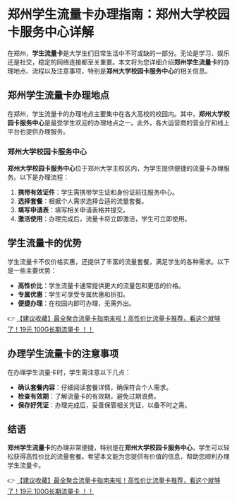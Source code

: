 # 郑州学生流量卡办理指南：郑州大学校园卡服务中心详解

在郑州，**学生流量卡**是大学生们日常生活中不可或缺的一部分。无论是学习、娱乐还是社交，稳定的网络连接都至关重要。本文将为您详细介绍**郑州学生流量卡**的办理地点、流程以及注意事项，特别是**郑州大学校园卡服务中心**的相关信息。

## 郑州学生流量卡办理地点

在郑州，学生流量卡的办理地点主要集中在各大高校的校园内。其中，**郑州大学校园卡服务中心**是最受学生欢迎的办理地点之一。此外，各大运营商的营业厅和线上平台也提供办理服务。

### 郑州大学校园卡服务中心

**郑州大学校园卡服务中心**位于郑州大学主校区内，为学生提供便捷的流量卡办理服务。以下是办理流程：

1. **携带有效证件**：学生需携带学生证和身份证前往服务中心。
2. **选择套餐**：根据个人需求选择合适的流量套餐。
3. **填写申请表**：填写相关申请表格并提交。
4. **激活使用**：办理完成后，流量卡将立即激活，学生可立即使用。

## 学生流量卡的优势

学生流量卡不仅价格实惠，还提供了丰富的流量套餐，满足学生的各种需求。以下是一些主要优势：

- **高性价比**：学生流量卡通常提供更大的流量包和更低的价格。
- **专属优惠**：学生可享受专属优惠和折扣。
- **便捷办理**：在校园内即可办理，无需外出。

👉 [【建议收藏】最全聚合流量卡指南来啦！高性价比流量卡推荐，看这个就够了！19元 100G长期流量卡 ！！](https://bit.ly/Liuliangka)

## 办理学生流量卡的注意事项

在办理学生流量卡时，学生需注意以下几点：

- **确认套餐内容**：仔细阅读套餐详情，确保符合个人需求。
- **检查有效期**：了解流量卡的有效期，避免过期浪费。
- **保存好凭证**：办理完成后，妥善保管相关凭证，以备不时之需。

## 结语

**郑州学生流量卡**的办理非常便捷，特别是在**郑州大学校园卡服务中心**，学生可以轻松获得高性价比的流量套餐。希望本文能为您提供有价值的信息，帮助您顺利办理学生流量卡。

👉 [【建议收藏】最全聚合流量卡指南来啦！高性价比流量卡推荐，看这个就够了！19元 100G长期流量卡 ！！](https://bit.ly/Liuliangka)